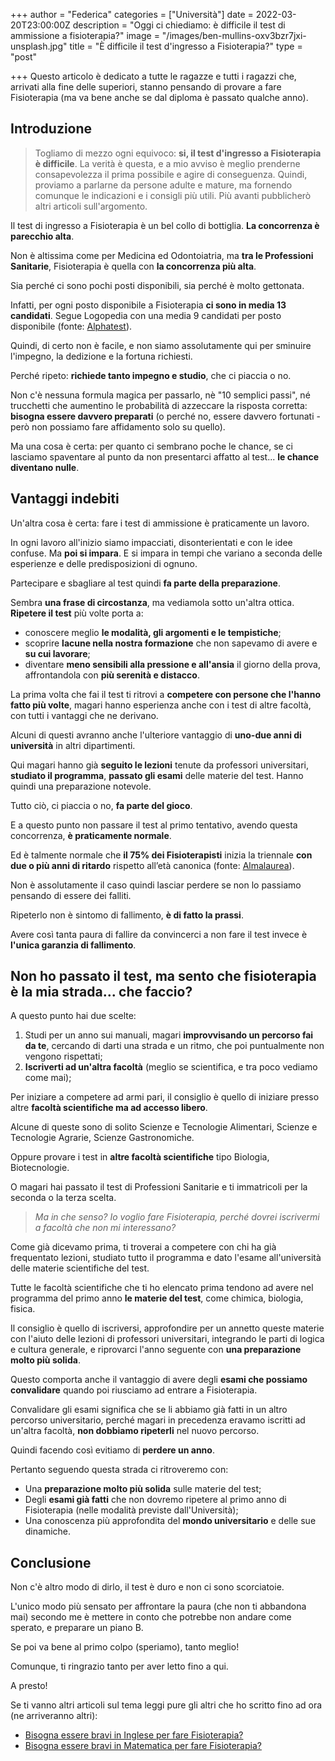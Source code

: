 +++
author = "Federica"
categories = ["Università"]
date = 2022-03-20T23:00:00Z
description = "Oggi ci chiediamo: è difficile il test di ammissione a fisioterapia?"
image = "/images/ben-mullins-oxv3bzr7jxi-unsplash.jpg"
title = "È difficile il test d'ingresso a Fisioterapia?"
type = "post"

+++
Questo articolo è dedicato a tutte le ragazze e tutti i ragazzi che, arrivati alla fine delle superiori, stanno pensando di provare a fare Fisioterapia (ma va bene anche se dal diploma è passato qualche anno).

## Introduzione

> Togliamo di mezzo ogni equivoco: **si, il test d'ingresso a Fisioterapia è difficile**. La verità è questa, e a mio avviso è meglio prenderne consapevolezza il prima possibile e agire di conseguenza. Quindi, proviamo a parlarne da persone adulte e mature, ma fornendo comunque le indicazioni e i consigli più utili. Più avanti pubblicherò altri articoli sull'argomento.

Il test di ingresso a Fisioterapia è un bel collo di bottiglia. **La concorrenza è parecchio alta**.

Non è altissima come per Medicina ed Odontoiatria, ma **tra le Professioni Sanitarie**, Fisioterapia è quella con **la concorrenza più alta**.

Sia perché ci sono pochi posti disponibili, sia perché è molto gettonata.

Infatti, per ogni posto disponibile a Fisioterapia **ci sono in media 13 candidati**. Segue Logopedia con una media 9 candidati per posto disponibile (fonte: [Alphatest](https://www.alphatest.it/Test-di-ammissione/Corsi-di-Laurea/Professioni-Sanitarie "Test Professioni Sanitarie")).

Quindi, di certo non è facile, e non siamo assolutamente qui per sminuire l'impegno, la dedizione e la fortuna richiesti.

Perché ripeto: **richiede tanto impegno e studio**, che ci piaccia o no.

Non c'è nessuna formula magica per passarlo, nè "10 semplici passi", né trucchetti che aumentino le probabilità di azzeccare la risposta corretta: **bisogna essere davvero preparati** (o perché no, essere davvero fortunati - però non possiamo fare affidamento solo su quello).

Ma una cosa è certa: per quanto ci sembrano poche le chance, se ci lasciamo spaventare al punto da non presentarci affatto al test... **le chance diventano nulle**.

## Vantaggi indebiti

Un'altra cosa è certa: fare i test di ammissione è praticamente un lavoro.

In ogni lavoro all'inizio siamo impacciati, disonterientati e con le idee confuse. Ma **poi si impara**. E si impara in tempi che variano a seconda delle esperienze e delle predisposizioni di ognuno.

Partecipare e sbagliare al test quindi **fa parte della preparazione**.

Sembra **una frase di circostanza**, ma vediamola sotto un'altra ottica. **Ripetere il test** più volte porta a:

* conoscere meglio **le modalità, gli argomenti e le tempistiche**;
* scoprire **lacune nella nostra formazione** che non sapevamo di avere e **su cui lavorare**;
* diventare **meno sensibili alla pressione e all'ansia** il giorno della prova, affrontandola con **più serenità e distacco**.

La prima volta che fai il test ti ritrovi a **competere con persone che l'hanno fatto più volte**, magari hanno esperienza anche con i test di altre facoltà, con tutti i vantaggi che ne derivano.

Alcuni di questi avranno anche l'ulteriore vantaggio di **uno-due anni di università** in altri dipartimenti.

Qui magari hanno già **seguito le lezioni** tenute da professori universitari, **studiato il programma**, **passato gli esami** delle materie del test. Hanno quindi una preparazione notevole.

Tutto ciò, ci piaccia o no, **fa parte del gioco**.

E a questo punto non passare il test al primo tentativo, avendo questa concorrenza, **è praticamente normale**.

Ed è talmente normale che **il 75% dei Fisioterapisti** inizia la triennale **con due o più anni di ritardo** rispetto all’età canonica (fonte: [Almalaurea](https://www.almalaurea.it/informa/news/2016/03/01/la-professione-di-fisioterapista "https://www.almalaurea.it/informa/news/2016/03/01/la-professione-di-fisioterapista")).

Non è assolutamente il caso quindi lasciar perdere se non lo passiamo pensando di essere dei falliti.

Ripeterlo non è sintomo di fallimento, **è di fatto la prassi**.

Avere così tanta paura di fallire da convincerci a non fare il test invece è **l'unica garanzia di fallimento**.

## Non ho passato il test, ma sento che fisioterapia è la mia strada... che faccio?

A questo punto hai due scelte:

1. Studi per un anno sui manuali, magari **improvvisando un percorso fai da te**, cercando di darti una strada e un ritmo, che poi puntualmente non vengono rispettati;
2. **Iscriverti ad un'altra facoltà** (meglio se scientifica, e tra poco vediamo come mai);

Per iniziare a competere ad armi pari, il consiglio è quello di iniziare presso altre **facoltà scientifiche ma ad accesso libero**.

Alcune di queste sono di solito Scienze e Tecnologie Alimentari, Scienze e Tecnologie Agrarie, Scienze Gastronomiche.

Oppure provare i test in **altre facoltà scientifiche** tipo Biologia, Biotecnologie.

O magari hai passato il test di Professioni Sanitarie e ti immatricoli per la seconda o la terza scelta.

> _Ma in che senso? Io voglio fare Fisioterapia, perché dovrei iscrivermi a facoltà che non mi interessano?_

Come già dicevamo prima, ti troverai a competere con chi ha già frequentato lezioni, studiato tutto il programma e dato l'esame all'università delle materie scientifiche del test.

Tutte le facoltà scientifiche che ti ho elencato prima tendono ad avere nel programma del primo anno **le materie del test**, come chimica, biologia, fisica.

Il consiglio è quello di iscriversi, approfondire per un annetto queste materie con l'aiuto delle lezioni di professori universitari, integrando le parti di logica e cultura generale, e riprovarci l'anno seguente con **una preparazione molto più solida**.

Questo comporta anche il vantaggio di avere degli **esami che possiamo convalidare** quando poi riusciamo ad entrare a Fisioterapia.

Convalidare gli esami significa che se li abbiamo già fatti in un altro percorso universitario, perché magari in precedenza eravamo iscritti ad un'altra facoltà, **non dobbiamo ripeterli** nel nuovo percorso.

Quindi facendo così evitiamo di **perdere un anno**.

Pertanto seguendo questa strada ci ritroveremo con:

* Una **preparazione molto più solida** sulle materie del test;
* Degli **esami già fatti** che non dovremo ripetere al primo anno di Fisioterapia (nelle modalità previste dall'Università);
* Una conoscenza più approfondita del **mondo universitario** e delle sue dinamiche.

## Conclusione

Non c'è altro modo di dirlo, il test è duro e non ci sono scorciatoie.

L'unico modo più sensato per affrontare la paura (che non ti abbandona mai) secondo me è mettere in conto che potrebbe non andare come sperato, e preparare un piano B.

Se poi va bene al primo colpo (speriamo), tanto meglio!

Comunque, ti ringrazio tanto per aver letto fino a qui.

A presto!

Se ti vanno altri articoli sul tema leggi pure gli altri che ho scritto fino ad ora (ne arriveranno altri):

* [Bisogna essere bravi in Inglese per fare Fisioterapia?](https://fisioterapisti.org/bisogna-essere-bravi-in-inglese-per-fare-fisioterapia/ "Bisogna essere bravi in Inglese per fare Fisioterapia?")
* [Bisogna essere bravi in Matematica per fare Fisioterapia?](https://fisioterapisti.org/bisogna-essere-bravi-in-matematica-per-fare-fisioterapia/ "Bisogna essere bravi in Matematica per fare Fisioterapia?")